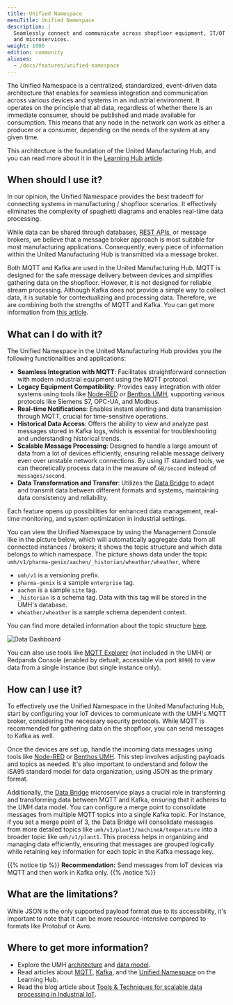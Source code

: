 ```yaml
---
title: Unified Namespace
menuTitle: Unified Namespace
description: |
  Seamlessly connect and communicate across shopfloor equipment, IT/OT systems,
  and microservices.
weight: 1000
edition: community
aliases:
  - /docs/features/unified-namespace
---
```


The Unified Namespace is a centralized, standardized, event-driven data
architecture that enables for seamless integration and communication across
various devices and systems in an industrial environment. It operates on the
principle that all data, regardless of whether there is an immediate consumer,
should be published and made available for consumption. This means that any
node in the network can work as either a producer or a consumer, depending on
the needs of the system at any given time.

This architecture is the foundation of the United Manufacturing Hub, and you
can read more about it in the [Learning Hub article](https://learn.umh.app/lesson/introduction-into-it-ot-unified-namespace/).

## When should I use it?

In our opinion, the Unified Namespace provides the best tradeoff for connecting 
systems in manufacturing / shopfloor scenarios. It effectively eliminates the 
complexity of spaghetti diagrams and enables real-time data processing.

While data can be shared through databases,
[REST APIs](https://learn.umh.app/lesson/introduction-into-it-ot-https-rest/),
or message brokers, we believe that a message broker approach is most suitable
for most manufacturing applications. Consequently, every piece of information
within the United Manufacturing Hub is transmitted via a message broker.

Both MQTT and Kafka are used in the United Manufacturing Hub. MQTT is designed 
for the safe message delivery between devices and simplifies gathering data on 
the shopfloor. However, it is not designed for reliable stream processing. 
Although Kafka does not provide a simple way to collect data, it is suitable 
for contextualizing and processing data. Therefore, we are combining both the 
strengths of MQTT and Kafka. You can get more information from [this article](https://learn.umh.app/blog/tools-techniques-for-scalable-data-processing-in-industrial-iot/).

## What can I do with it?

The Unified Namespace in the United Manufacturing Hub provides you the following 
functionalities and applications:

- **Seamless Integration with MQTT**: Facilitates straightforward connection
  with modern industrial equipment using the MQTT protocol.
- **Legacy Equipment Compatibility**: Provides easy integration with older
  systems using tools like [Node-RED](/docs/architecture/data-infrastructure/unified-namespace/node-red/)
  or [Benthos UMH](/docs/features/connectivity/benthos-umh/),
  supporting various protocols like Siemens S7, OPC-UA, and Modbus.
- **Real-time Notifications**: Enables instant alerting and data transmission
  through MQTT, crucial for time-sensitive operations.
- **Historical Data Access**: Offers the ability to view and analyze past
  messages stored in Kafka logs, which is essential for troubleshooting and
  understanding historical trends.
- **Scalable Message Processing**: Designed to handle a large amount of data
  from a lot of devices efficiently, ensuring reliable message delivery even
  over unstable network connections. By using IT standard tools, we can 
  theoretically process data in the measure of `GB/second` instead of 
  `messages/second`.
- **Data Transformation and Transfer**: Utilizes the
  [Data Bridge](/docs/architecture/data-infrastructure/unified-namespace/data-bridge/)
  to adapt and transmit data between different formats and systems, maintaining
  data consistency and reliability.

Each feature opens up possibilities for enhanced data management, real-time
monitoring, and system optimization in industrial settings.

You can view the Unified Namespace by using the Management Console like in the picture 
below, which will automatically aggregate data from all connected instances / brokers; 
it shows the topic structure and which data belongs to which namespace. The picture 
shows data under the topic `umh/v1/pharma-genix/aachen/_historian/wheather/wheather`,
where
- `umh/v1` is a versioning prefix.
- `pharma-genix` is a sample `enterprise` tag.
- `aachen` is a sample `site` tag.
- `_historian` is a schema tag. Data with this tag will be stored in the UMH's database.
- `wheather/wheather` is a sample schema dependent context.

You can find more detailed information about the topic structure [here](/docs/datamodel/messages).

![Data Dashboard](/images/features/unified-namespace/dataDashboardMC.png?width=80%)

You can also use tools like [MQTT Explorer](https://mqtt-explorer.com/) 
(not included in the UMH) or Redpanda Console (enabled by defualt, accessible 
via port `8090`) to view data from a single instance (but single instance only).

## How can I use it?

To effectively use the Unified Namespace in the United Manufacturing Hub, start
by configuring your IoT devices to communicate with the UMH's MQTT broker,
considering the necessary security protocols. While MQTT is recommended for 
gathering data on the shopfloor, you can send messages to Kafka as well.

Once the devices are set up, handle the incoming data messages using tools like
[Node-RED](/docs/architecture/data-infrastructure/unified-namespace/node-red/)
or [Benthos UMH](/docs/features/connectivity/benthos-umh/). This step involves
adjusting payloads and topics as needed. It's also important to understand and
follow the ISA95 standard model for data organization, using JSON as the
primary format.

Additionally, the [Data Bridge](/docs/architecture/data-infrastructure/unified-namespace/data-bridge/)
microservice plays a crucial role in transferring and transforming data between
MQTT and Kafka, ensuring that it adheres to the UMH data model. You can
configure a merge point to consolidate messages from multiple MQTT topics into
a single Kafka topic. For instance, if you set a merge point of 3, the Data
Bridge will consolidate messages from more detailed topics like
`umh/v1/plant1/machineA/temperature` into a broader topic like `umh/v1/plant1`.
This process helps in organizing and managing data efficiently, ensuring that
messages are grouped logically while retaining key information for each topic
in the Kafka message key.

{{% notice tip %}}
**Recommendation:** Send messages from IoT devices via MQTT and then work in
Kafka only.
{{% /notice %}}

## What are the limitations?

While JSON is the only supported payload format due to its accessibility, it's 
important to note that it can be more resource-intensive compared to formats 
like Protobuf or Avro.

## Where to get more information?

- Explore the UMH [architecture](/docs/architecture/) and
  [data model](/docs/datamodel/).
- Read articles about [MQTT](https://learn.umh.app/lesson/introduction-into-it-ot-mqtt/),
  [Kafka](https://learn.umh.app/lesson/introduction-into-it-ot-kafka/),
  and the [Unified Namespace](https://learn.umh.app/lesson/introduction-into-it-ot-unified-namespace/)
  on the Learning Hub.
- Read the blog article about
  [Tools & Techniques for scalable data processing in Industrial IoT](https://learn.umh.app/blog/tools-techniques-for-scalable-data-processing-in-industrial-iot/).
